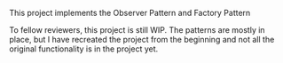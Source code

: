 This project implements the Observer Pattern and Factory Pattern

To fellow reviewers, this project is still WIP. The patterns are mostly in place, but I have recreated the project from the beginning and not all the original functionality is in the project yet.
